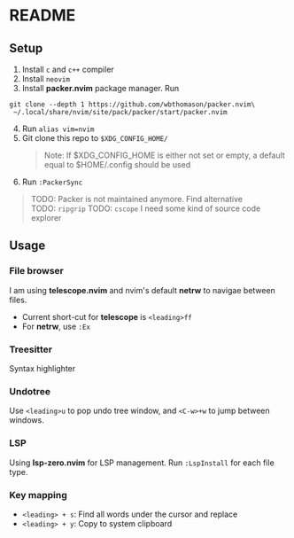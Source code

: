 # README

## Setup

1. Install `c` and `c++` compiler
2. Install `neovim`
3. Install **packer.nvim** package manager. Run
```
git clone --depth 1 https://github.com/wbthomason/packer.nvim\
 ~/.local/share/nvim/site/pack/packer/start/packer.nvim
```
4. Run `alias vim=nvim`
5. Git clone this repo to `$XDG_CONFIG_HOME/`
    > Note: If $XDG_CONFIG_HOME is either not set or empty, a default equal to $HOME/.config should be used
6. Run `:PackerSync`

> TODO: Packer is not maintained anymore. Find alternative               
> TODO: `ripgrip`
> TODO: `cscope` I need some kind of source code explorer

## Usage

### File browser
I am using **telescope.nvim** and nvim's default **netrw** to navigae between files.
- Current short-cut for **telescope** is `<leading>ff`
- For **netrw**, use `:Ex`

### Treesitter
Syntax highlighter

### Undotree
Use `<leading>u` to pop undo tree window, and `<C-w>+w` to jump between windows.

### LSP
Using **lsp-zero.nvim** for LSP management.
Run `:LspInstall` for each file type.

### Key mapping
- `<leading> + s`: Find all words under the cursor and replace
- `<leading> + y`: Copy to system clipboard

